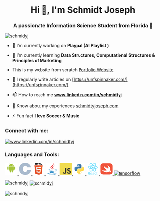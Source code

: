<h1 align="center">Hi 👋, I'm Schmidt Joseph</h1>
<h3 align="center">A passionate Information Science Student from Florida 🌴</h3>

<p align="left"> <img src="https://komarev.com/ghpvc/?username=schmidyj&label=Profile%20views&color=0e75b6&style=flat" alt="schmidyj" /> </p>

- 🔭 I’m currently working on **Playpal (AI Playlist )**

- 🌱 I’m currently learning **Data Structures, Computational Structures & Principles of Marketing**

- This is my website from scratch [Portfolio Website](schmidtyjoseph.com)

- 📝 I regularly write articles on [https://unfspinnaker.com/](https://unfspinnaker.com/)

- 📫 How to reach me **www.linkedin.com/in/schmidtyj**

- 📄 Know about my experiences [schmidtyjoseph.com](schmidtyjoseph.com)

- ⚡ Fun fact **I love Soccer & Music**

<h3 align="left">Connect with me:</h3>
<p align="left">
<a href="https://linkedin.com/in/www.linkedin.com/in/schmidtyj" target="blank"><img align="center" src="https://raw.githubusercontent.com/rahuldkjain/github-profile-readme-generator/master/src/images/icons/Social/linked-in-alt.svg" alt="www.linkedin.com/in/schmidtyj" height="30" width="40" /></a>
</p>

<h3 align="left">Languages and Tools:</h3>
<p align="left"> <a href="https://developer.android.com" target="_blank" rel="noreferrer"> <img src="https://raw.githubusercontent.com/devicons/devicon/master/icons/android/android-original-wordmark.svg" alt="android" width="40" height="40"/> </a> <a href="https://www.cprogramming.com/" target="_blank" rel="noreferrer"> <img src="https://raw.githubusercontent.com/devicons/devicon/master/icons/c/c-original.svg" alt="c" width="40" height="40"/> </a> <a href="https://www.w3.org/html/" target="_blank" rel="noreferrer"> <img src="https://raw.githubusercontent.com/devicons/devicon/master/icons/html5/html5-original-wordmark.svg" alt="html5" width="40" height="40"/> </a> <a href="https://www.java.com" target="_blank" rel="noreferrer"> <img src="https://raw.githubusercontent.com/devicons/devicon/master/icons/java/java-original.svg" alt="java" width="40" height="40"/> </a> <a href="https://developer.mozilla.org/en-US/docs/Web/JavaScript" target="_blank" rel="noreferrer"> <img src="https://raw.githubusercontent.com/devicons/devicon/master/icons/javascript/javascript-original.svg" alt="javascript" width="40" height="40"/> </a> <a href="https://www.python.org" target="_blank" rel="noreferrer"> <img src="https://raw.githubusercontent.com/devicons/devicon/master/icons/python/python-original.svg" alt="python" width="40" height="40"/> </a> <a href="https://reactjs.org/" target="_blank" rel="noreferrer"> <img src="https://raw.githubusercontent.com/devicons/devicon/master/icons/react/react-original-wordmark.svg" alt="react" width="40" height="40"/> </a> <a href="https://developer.apple.com/swift/" target="_blank" rel="noreferrer"> <img src="https://raw.githubusercontent.com/devicons/devicon/master/icons/swift/swift-original.svg" alt="swift" width="40" height="40"/> </a> <a href="https://www.tensorflow.org" target="_blank" rel="noreferrer"> <img src="https://www.vectorlogo.zone/logos/tensorflow/tensorflow-icon.svg" alt="tensorflow" width="40" height="40"/> </a> </p>

<p><img align="left" src="https://github-readme-stats.vercel.app/api/top-langs?username=schmidyj&show_icons=true&locale=en&layout=compact" alt="schmidyj" /></p>

<p>&nbsp;<img align="center" src="https://github-readme-stats.vercel.app/api?username=schmidyj&show_icons=true&locale=en" alt="schmidyj" /></p>

<p><img align="center" src="https://github-readme-streak-stats.herokuapp.com/?user=schmidyj&" alt="schmidyj" /></p>
